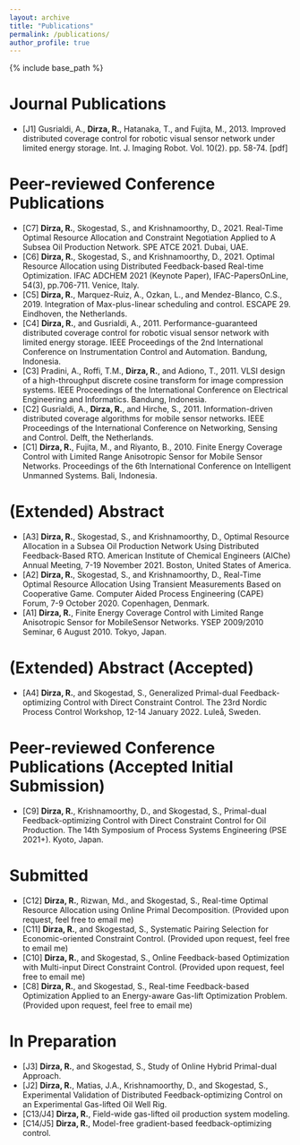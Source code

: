 ```yaml
---
layout: archive
title: "Publications"
permalink: /publications/
author_profile: true
---
```


{% include base_path %}

Journal Publications
======
* [J1] Gusrialdi, A., **Dirza, R.**, Hatanaka, T., and Fujita, M., 2013. Improved distributed coverage control for robotic visual sensor network under limited energy storage. Int. J. Imaging Robot. Vol. 10(2). pp. 58-74. [pdf]

Peer-reviewed Conference Publications
======
* [C7] **Dirza, R.**, Skogestad, S., and Krishnamoorthy, D., 2021. Real-Time Optimal Resource Allocation and Constraint Negotiation Applied to A Subsea Oil Production Network. SPE ATCE 2021. Dubai, UAE.
* [C6] **Dirza, R.**, Skogestad, S., and Krishnamoorthy, D., 2021. Optimal Resource Allocation using Distributed Feedback-based Real-time Optimization. IFAC ADCHEM 2021 (Keynote Paper), IFAC-PapersOnLine, 54(3), pp.706-711. Venice, Italy.
* [C5] **Dirza, R.**, Marquez-Ruiz, A., Ozkan, L., and Mendez-Blanco, C.S., 2019. Integration of Max-plus-linear scheduling and control. ESCAPE 29. Eindhoven, the Netherlands.
* [C4] **Dirza, R.**, and Gusrialdi, A., 2011. Performance-guaranteed distributed coverage control for robotic visual sensor network with limited energy storage. IEEE Proceedings of the 2nd International Conference on Instrumentation Control and Automation. Bandung, Indonesia.
* [C3] Pradini, A., Roffi, T.M., **Dirza, R.**, and Adiono, T., 2011. VLSI design of a high-throughput discrete cosine transform for image compression systems. IEEE Proceedings of the International Conference on Electrical Engineering and Informatics. Bandung, Indonesia.
* [C2] Gusrialdi, A., **Dirza, R.**, and Hirche, S., 2011. Information-driven distributed coverage algorithms for mobile sensor networks. IEEE Proceedings of the International Conference on Networking, Sensing and Control. Delft, the Netherlands.
* [C1] **Dirza, R.**, Fujita, M., and Riyanto, B., 2010. Finite Energy Coverage Control with Limited Range Anisotropic Sensor for Mobile Sensor Networks. Proceedings of the 6th International Conference on Intelligent Unmanned Systems. Bali, Indonesia.

(Extended) Abstract 
======
* [A3] **Dirza, R.**, Skogestad, S., and Krishnamoorthy, D., Optimal Resource Allocation in a Subsea Oil Production Network Using Distributed Feedback-Based RTO. American Institute of Chemical Engineers (AIChe) Annual Meeting, 7-19 November 2021. Boston, United States of America.
* [A2] **Dirza, R.**, Skogestad, S., and Krishnamoorthy, D., Real-Time Optimal Resource Allocation Using Transient Measurements Based on Cooperative Game. Computer Aided Process Engineering (CAPE) Forum, 7-9 October 2020. Copenhagen, Denmark.
* [A1] **Dirza, R.**, Finite Energy Coverage Control with Limited Range Anisotropic Sensor for MobileSensor Networks.  YSEP 2009/2010 Seminar, 6 August 2010.  Tokyo, Japan.

(Extended) Abstract (Accepted)
======
* [A4] **Dirza, R.**, and Skogestad, S., Generalized Primal-dual Feedback-optimizing Control with Direct Constraint Control. The 23rd Nordic Process Control Workshop, 12-14 January 2022. Luleå, Sweden.

Peer-reviewed Conference Publications (Accepted Initial Submission)
======
* [C9] **Dirza, R.**, Krishnamoorthy, D., and Skogestad, S., Primal-dual Feedback-optimizing Control with Direct Constraint Control for Oil Production. The 14th Symposium of Process Systems Engineering (PSE 2021+). Kyoto, Japan.

Submitted 
======
* [C12] **Dirza, R.**, Rizwan, Md., and Skogestad, S., Real-time Optimal Resource Allocation using Online Primal Decomposition. (Provided upon request, feel free to email me)
* [C11] **Dirza, R.**, and Skogestad, S., Systematic Pairing Selection for Economic-oriented Constraint Control. (Provided upon request, feel free to email me) 
* [C10] **Dirza, R.**, and Skogestad, S., Online Feedback-based Optimization with Multi-input Direct Constraint Control. (Provided upon request, feel free to email me) 
* [C8] **Dirza, R.**, and Skogestad, S., Real-time Feedback-based Optimization Applied to an Energy-aware Gas-lift Optimization Problem. (Provided upon request, feel free to email me) 

In Preparation
======
* [J3] **Dirza, R.**, and Skogestad, S., Study of Online Hybrid Primal-dual Approach. 
* [J2] **Dirza, R.**, Matias, J.A., Krishnamoorthy, D., and Skogestad, S., Experimental Validation of Distributed Feedback-optimizing Control on an Experimental Gas-lifted Oil Well Rig. 
* [C13/J4] **Dirza, R.**, Field-wide gas-lifted oil production system modeling. 
* [C14/J5] **Dirza, R.**, Model-free gradient-based feedback-optimizing control.


<!-- This content will not appear in the rendered Markdown -->

<!--{% if author.googlescholar %}
  You can also find my articles on <u><a href="{{author.googlescholar}}">my Google Scholar profile</a>.</u>
{% endif %}

{% include base_path %}

{% for post in site.publications reversed %}
  {% include archive-single.html %}
{% endfor %}-->
